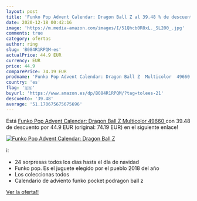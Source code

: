 ```yaml
---
layout: post
title: 'Funko Pop Advent Calendar: Dragon Ball Z al 39.48 % de descuento'
date: 2020-12-18 00:42:16
image: 'https://m.media-amazon.com/images/I/51Qhcb0R8xL._SL200_.jpg'
comments: true
category: ofertas
author: ring
slug: 'B084R1RPQM-es'
actualPrice: 44.9 EUR
currency: EUR
price: 44.9
comparePrice: 74.19 EUR
prodname: 'Funko Pop Advent Calendar: Dragon Ball Z  Multicolor  49660 '
country: 'es'
flag: '🇪🇸'
buyurl: 'https://www.amazon.es/dp/B084R1RPQM/?tag=tolees-21'
descuento: '39.48'
average: '51.170675675675696'
---
```


Está [Funko Pop Advent Calendar: Dragon Ball Z  Multicolor  49660 ](https://www.amazon.es/dp/B084R1RPQM/?tag=tolees-21) con 39.48 de descuento por 44.9 EUR (original: 74.19 EUR) en el siguiente enlace!

[![Funko Pop Advent Calendar: Dragon Ball Z](https://m.media-amazon.com/images/I/51Qhcb0R8xL._SL200_.jpg)](https://www.amazon.es/dp/B084R1RPQM/?tag=tolees-21)

ℹ️:

- 24 sorpresas todos los días hasta el día de navidad
- Funko pop. Es el juguete elegido por el pueblo 2018 del año
- Los coleccionas todos
- Calendario de adviento funko pocket podragon ball z

[Ver la oferta!!](https://www.amazon.es/dp/B084R1RPQM/?tag=tolees-21)
